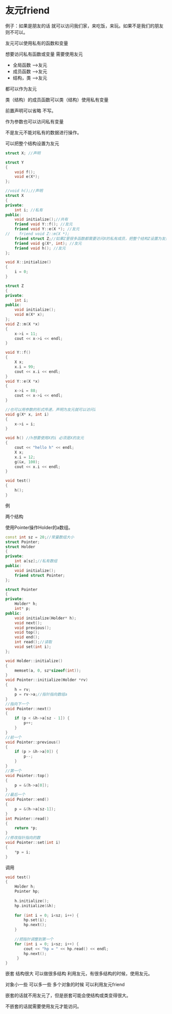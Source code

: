 # 友元friend

例子：如果是朋友的话 就可以访问我们家，来吃饭，来玩。如果不是我们的朋友则不可以。

友元可以使用私有的函数和变量

想要访问私有函数或变量 需要使用友元

- 全局函数    -->友元
- 成员函数    -->友元
- 结构，类    -->友元

都可以作为友元

类（结构）的成员函数可以类（结构）使用私有变量

前置声明可以省略 不写。

作为参数也可以访问私有变量

不是友元不能对私有的数据进行操作。

可以把整个结构设置为友元

```c++
struct X; //声明

struct Y
{
    void f();
    void e(X*);
};

//void h();//声明
struct X
{
private:
    int i; //私有
public:
    void initialize();//共有
    friend void Y::f(); //友元
    friend void Y::e(X *); //友元
//    friend void Z::m(X *);
    friend struct Z;//如果Z里很多函数都需要访问X的私有成员，把整个结构Z设置为友元
    friend void g(X*, int); //友元
    friend void h(); //友元
};

void X::initialize()
{
    i = 0;
}

struct Z
{
private:
    int i;
public:
    void initialize();
    void m(X* x);
};
void Z::m(X *x)
{
    x->i = 11;
    cout << x->i << endl;
}

void Y::f()
{
    X x;
    x.i = 99;
    cout << x.i << endl;
}
void Y::e(X *x)
{
    x->i = 88;
    cout << x->i << endl;
}

//也可以用参数的形式传递，声明为友元就可以访问i
void g(X* x, int i)
{
    x->i = i;
}

void h() //h想要使用X的i 必须是X的友元
{
    cout << "hello h" << endl;
    X x;
    x.i = 12;
    g(&x, 100);
    cout << x.i << endl;
}

void test()
{
    h();
}
```

例

两个结构

使用Pointer操作Holder的a数组。

```c++
const int sz = 20;//常量数组大小
struct Pointer;
struct Holder
{
private:
    int a[sz];//私有数组
public:
    void initialize();
    friend struct Pointer;
};

struct Pointer
{
private:
    Holder* h;
    int* p;
public:
    void initialize(Holder* h);
    void next();
    void previous();
    void top();
    void end();
    int read();//读取
    void set(int i);
};

void Holder::initialize()
{
    memset(a, 0, sz*sizeof(int));
}
void Pointer::initialize(Holder *rv)
{
    h = rv;
    p = rv->a;//指针指向数组a
}
//指向下一个
void Pointer::next()
{
    if (p < &h->a[sz - 1]) {
        p++;
    }
}
//前一个
void Pointer::previous()
{
    if (p > &h->a[0]) {
        p--;
    }
}
//第一个
void Pointer::top()
{
    p = &(h->a[0]);
}
//最后一个
void Pointer::end()
{
    p = &(h->a[sz-1]);
}
int Pointer::read()
{
    return *p;
}
//修改指针指向的数
void Pointer::set(int i)
{
    *p = i;
}
```

调用

```c++
void test()
{
    Holder h;
    Pointer hp;
    
    h.initialize();
    hp.initialize(&h);
    
    for (int i = 0; i<sz; i++) {
        hp.set(i);
        hp.next();
    }
    
    //把指针调整到第一个
    for (int i = 0; i<sz; i++) {
        cout << "hp = " << hp.read() << endl;
        hp.next();
     }
}
```

嵌套 结构很大
可以做很多结构 利用友元，有很多结构的时候，使用友元。

对象小一些  可以多一些
多个对象的时候 可以利用友元friend

嵌套的话就不用友元了，但是嵌套可能会使结构或类变得很大。

不嵌套的话就需要使用友元才能访问。